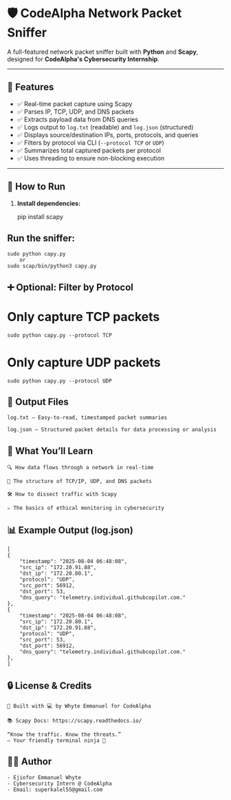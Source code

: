 # 🛡️ CodeAlpha Network Packet Sniffer

A full-featured network packet sniffer built with **Python** and **Scapy**, designed for **CodeAlpha's Cybersecurity Internship**.

---

## 🔧 Features

- ✅ Real-time packet capture using Scapy
- ✅ Parses IP, TCP, UDP, and DNS packets
- ✅ Extracts payload data from DNS queries
- ✅ Logs output to `log.txt` (readable) and `log.json` (structured)
- ✅ Displays source/destination IPs, ports, protocols, and queries
- ✅ Filters by protocol via CLI (`--protocol TCP` or `UDP`)
- ✅ Summarizes total captured packets per protocol
- ✅ Uses threading to ensure non-blocking execution

---

## 🚀 How to Run

1. **Install dependencies:**

    pip install scapy

## Run the sniffer:

    sudo python capy.py
        or
    sudo scap/bin/python3 capy.py

## ➕ Optional: Filter by Protocol

# Only capture TCP packets
    sudo python capy.py --protocol TCP

# Only capture UDP packets
    sudo python capy.py --protocol UDP

## 📁 Output Files
    log.txt — Easy-to-read, timestamped packet summaries

    log.json — Structured packet details for data processing or analysis

## 🧠 What You’ll Learn
    🔍 How data flows through a network in real-time

    📡 The structure of TCP/IP, UDP, and DNS packets

    🛠️ How to dissect traffic with Scapy

    ⚔️ The basics of ethical monitoring in cybersecurity

## 📊 Example Output (log.json)

    [
    {
        "timestamp": "2025-08-04 06:48:08",
        "src_ip": "172.20.91.88",
        "dst_ip": "172.20.80.1",
        "protocol": "UDP",
        "src_port": 56912,
        "dst_port": 53,
        "dns_query": "telemetry.individual.githubcopilot.com."
    },
    {
        "timestamp": "2025-08-04 06:48:08",
        "src_ip": "172.20.80.1",
        "dst_ip": "172.20.91.88",
        "protocol": "UDP",
        "src_port": 53,
        "dst_port": 56912,
        "dns_query": "telemetry.individual.githubcopilot.com."
    },
    ]

## 🔒 **License & Credits**
    🔧 Built with 💻 by Whyte Emmanuel for CodeAlpha

    📚 Scapy Docs: https://scapy.readthedocs.io/

    “Know the traffic. Know the threats.”
    — Your friendly terminal ninja 🥷

## 👨‍💻 Author
    - Ejiofor Emmanuel Whyte
    - Cybersecurity Intern @ CodeAlpha
    - Email: superkalel55@gmail.com
